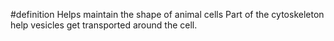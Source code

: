#definition 
Helps maintain the shape of animal cells 
Part of the cytoskeleton help vesicles get transported around the cell.
